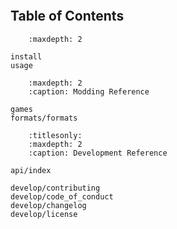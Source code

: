 ```{include} ../../README.md
```

## Table of Contents

```{toctree}
    :maxdepth: 2

install
usage
```

```{toctree}
    :maxdepth: 2
    :caption: Modding Reference

games
formats/formats
```

```{toctree}
    :titlesonly:
    :maxdepth: 2
    :caption: Development Reference

api/index

develop/contributing
develop/code_of_conduct
develop/changelog
develop/license
```
